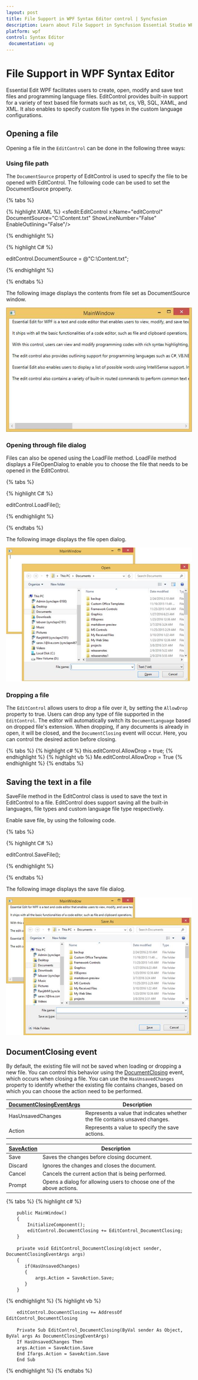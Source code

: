 ```yaml
---
layout: post 
title: File Support in WPF Syntax Editor control | Syncfusion
description: Learn about File Support in Syncfusion Essential Studio WPF Syntax Editor control, its elements and more.
platform: wpf
control: Syntax Editor
 documentation: ug
---
```


# File Support in WPF Syntax Editor

Essential Edit WPF facilitates users to create, open, modify and save text files and programming language files. EditControl provides built-in support for a variety of text based file formats such as txt, cs, VB, SQL, XAML, and XML. It also enables to specify custom file types in the custom language configurations.

## Opening a file

Opening a file in the `EditControl` can be done in the following three ways:

### Using file path

The `DocumentSource` property of EditControl is used to specify the file to be opened with EditControl. The following code can be used to set the DocumentSource property.

{% tabs %}

{% highlight XAML %}
<sfedit:EditControl x:Name="editControl" DocumentSource="C:\Content.txt" ShowLineNumber="False" EnableOutlining="False"/>



{% endhighlight %}



{% highlight C# %}

editControl.DocumentSource = @"C:\Content.txt";

{% endhighlight %}

{% endtabs %}

The following image displays the contents from file set as DocumentSource window.

![Open a file in syntax editor using file path](File-Support_images/File-Support_img1.jpeg)

### Opening through file dialog

Files can also be opened using the LoadFile method. LoadFile method displays a FileOpenDialog to enable you to choose the file that needs to be opened in the EditControl.

{% tabs %}

{% highlight C# %}

editControl.LoadFile();

{% endhighlight %}

{% endtabs %}

The following image displays the file open dialog.

![Open a file in syntax editor using open file dialog](File-Support_images/File-Support_img2.jpeg)

### Dropping a file
The `EditControl` allows users to drop a file over it, by setting the `AllowDrop` property to true. Users can drop any type of file supported in the `EditControl`. The editor will automatically switch its `DocumentLanguage` based on dropped file's extension. When dropping, if any documents is already in open, it will be closed, and the `DocumentClosing` event will occur. Here, you can control the desired action before closing.

{% tabs %}
{% highlight c# %}
this.editControl.AllowDrop = true;
{% endhighlight %}
{% highlight vb %}
Me.editControl.AllowDrop = True
{% endhighlight %}
{% endtabs %} 

## Saving the text in a file

SaveFile method in the EditControl class is used to save the text in EditControl to a file. EditControl does support saving all the built-in languages, file types and custom language file type respectively.

Enable save file, by using the following code.

{% tabs %}

{% highlight C# %}

editControl.SaveFile();



{% endhighlight %}

{% endtabs %}

The following image displays the save file dialog.

![Saving changes in a file using save file dialog](File-Support_images/File-Support_img3.jpeg)

## DocumentClosing event
By default, the existing file will not be saved when loading or dropping a new file. You can control this behavior using the [DocumentClosing](https://help.syncfusion.com/cr/wpf/Syncfusion.Windows.Edit.EditControl.html) event, which occurs when closing a file. You can use the `HasUnsavedChanges` property to identify whether the existing file contains changes, based on which you can choose the action need to be performed.

| [DocumentClosingEventArgs](https://help.syncfusion.com/cr/wpf/Syncfusion.Windows.Edit.DocumentClosingEventArgs.html) | Description |
|---------------|-------------|
| HasUnsavedChanges | Represents a value that indicates whether the file contains unsaved changes. |
| Action| Represents a value to specify the save actions.|

| [SaveAction](https://help.syncfusion.com/cr/wpf/Syncfusion.Windows.Edit.SaveAction.html) | Description |
|---|---|
| Save | Saves the changes before closing document. |
| Discard | Ignores the changes and closes the document. |
| Cancel | Cancels the current action that is being performed. |
| Prompt | Opens a dialog for allowing users to choose one of the above actions. |

{% tabs %}
{% highlight c# %}

        public MainWindow()
        {
            InitializeComponent();
            editControl.DocumentClosing += EditControl_DocumentClosing;
        }

        private void EditControl_DocumentClosing(object sender, DocumentClosingEventArgs args)
        {
           if(HasUnsavedChanges)
           {
               args.Action = SaveAction.Save;
           }
        }

{% endhighlight %}
{% highlight vb %}
        
        editControl.DocumentClosing += AddressOf EditControl_DocumentClosing

        Private Sub EditControl_DocumentClosing(ByVal sender As Object, ByVal args As DocumentClosingEventArgs)
        If HasUnsavedChanges Then
        args.Action = SaveAction.Save
        End Ifargs.Action = SaveAction.Save
        End Sub

{% endhighlight %}
{% endtabs %}   
